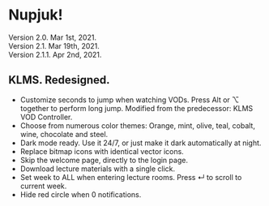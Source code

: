 # Nupjuk!
Version 2.0. Mar 1st, 2021.\
Version 2.1. Mar 19th, 2021.\
Version 2.1.1. Apr 2nd, 2021.
## KLMS. Redesigned.

- Customize seconds to jump when watching VODs. Press Alt or ⌥ together to perform long jump. Modified from the predecessor: KLMS VOD Controller.
- Choose from numerous color themes: Orange, mint, olive, teal, cobalt, wine, chocolate and steel. 
- Dark mode ready.  Use it 24/7, or just make it dark automatically at night.
- Replace bitmap icons with identical vector icons.
- Skip the welcome page, directly to the login page.
- Download lecture materials with a single click.
- Set week to ALL when entering lecture rooms. Press ↵ to scroll to current week.
- Hide red circle when 0 notifications.